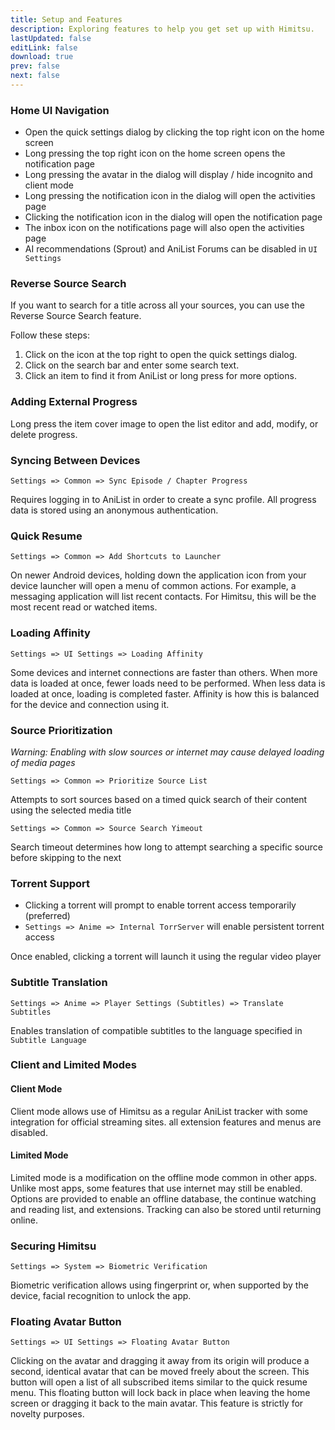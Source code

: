 ```yaml
---
title: Setup and Features
description: Exploring features to help you get set up with Himitsu.
lastUpdated: false
editLink: false
download: true
prev: false
next: false
---
```


### Home UI Navigation

- Open the quick settings dialog by clicking the top right icon on the home screen
- Long pressing the top right icon on the home screen opens the notification page
- Long pressing the avatar in the dialog will display / hide incognito and client mode
- Long pressing the notification icon in the dialog will open the activities page
- Clicking the notification icon in the dialog will open the notification page
- The inbox icon on the notifications page will also open the activities page
- AI recommendations (Sprout) and AniList Forums can be disabled in `UI Settings`

### Reverse Source Search

If you want to search for a title across all your sources, you can use the Reverse Source Search feature.

Follow these steps:

1. Click on the icon at the top right to open the quick settings dialog.
2. Click on the search bar and enter some search text.
3. Click an item to find it from AniList or long press for more options.

### Adding External Progress

Long press the item cover image to open the list editor and add, modify, or delete progress.

### Syncing Between Devices
`Settings => Common => Sync Episode / Chapter Progress`

Requires logging in to AniList in order to create a sync profile.
All progress data is stored using an anonymous authentication.

### Quick Resume
`Settings => Common => Add Shortcuts to Launcher`

On newer Android devices, holding down the application icon from your device launcher will open a menu of common actions. For example, a messaging application will list recent contacts. For Himitsu, this will be the most recent read or watched items.

### Loading Affinity
`Settings => UI Settings => Loading Affinity`

Some devices and internet connections are faster than others. When more data is loaded at once, fewer loads need to be performed. When less data is loaded at once, loading is completed faster. Affinity is how this is balanced for the device and connection using it.

### Source Prioritization

_Warning: Enabling with slow sources or internet may cause delayed loading of media pages_

`Settings => Common => Prioritize Source List`

Attempts to sort sources based on a timed quick search of their content using the selected media title

`Settings => Common => Source Search Yimeout`

Search timeout determines how long to attempt searching a specific source before skipping to the next

### Torrent Support

- Clicking a torrent will prompt to enable torrent access temporarily (preferred)
- `Settings => Anime => Internal TorrServer` will enable persistent torrent access

Once enabled, clicking a torrent will launch it using the regular video player

### Subtitle Translation
`Settings => Anime => Player Settings (Subtitles) => Translate Subtitles`

Enables translation of compatible subtitles to the language specified in `Subtitle Language`

### Client and Limited Modes

#### Client Mode

Client mode allows use of Himitsu as a regular AniList tracker with some integration for official streaming sites. all extension features and menus are disabled.

#### Limited Mode

Limited mode is a modification on the offline mode common in other apps. Unlike most apps, some features that use internet may still be enabled. Options are provided to enable an offline database, the continue watching and reading list, and extensions. Tracking can also be stored until returning online.

### Securing Himitsu
`Settings => System => Biometric Verification`

Biometric verification allows using fingerprint or, when supported by the device, facial recognition to unlock the app.

### Floating Avatar Button
`Settings => UI Settings => Floating Avatar Button`

Clicking on the avatar and dragging it away from its origin will produce a second, identical avatar that can be moved freely about the screen. This button will open a list of all subscribed items similar to the quick resume menu. This floating button will lock back in place when leaving the home screen or dragging it back to the main avatar. This feature is strictly for novelty purposes.